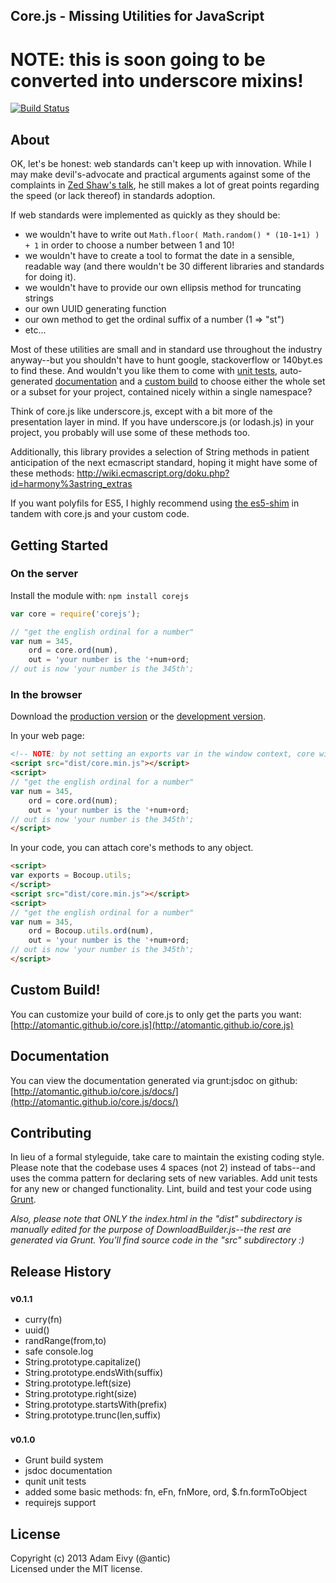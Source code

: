 ## Core.js - Missing Utilities for JavaScript

# NOTE: this is soon going to be converted into underscore mixins!

[![Build Status](https://travis-ci.org/atomantic/core.js.png?branch=master)](https://travis-ci.org/atomantic/core.js)

## About

OK, let's be honest: web standards can't keep up with innovation. While I may make devil's-advocate and practical arguments against some of the complaints in [Zed Shaw's talk](http://vimeo.com/43380467), he still makes a lot of great points regarding the speed (or lack thereof) in standards adoption.

If web standards were implemented as quickly as they should be:

* we wouldn't have to write out ```Math.floor( Math.random() * (10-1+1) ) + 1``` in order to choose a number between 1 and 10!
* we wouldn't have to create a tool to format the date in a sensible, readable way (and there wouldn't be 30 different libraries and standards for doing it).
* we wouldn't have to provide our own ellipsis method for truncating strings
* our own UUID generating function
* our own method to get the ordinal suffix of a number (1 => "st")
* etc...

Most of these utilities are small and in standard use throughout the industry anyway--but you shouldn't have to hunt google, stackoverflow or 140byt.es to find these. And wouldn't you like them to come with [unit tests](https://travis-ci.org/atomantic/core.js), auto-generated [documentation](http://atomantic.github.io/core.js/#docs) and a [custom build](http://atomantic.github.io/core.js) to choose either the whole set or a subset for your project, contained nicely within a single namespace?

Think of core.js like underscore.js, except with a bit more of the presentation layer in mind. If you have underscore.js (or lodash.js) in your project, you probably will use some of these methods too.

Additionally, this library provides a selection of String methods in patient anticipation of the next ecmascript standard, hoping it might have some of these methods: http://wiki.ecmascript.org/doku.php?id=harmony%3astring_extras

If you want polyfils for ES5, I highly recommend using [the es5-shim](https://github.com/kriskowal/es5-shim) in tandem with core.js and your custom code.

## Getting Started
### On the server
Install the module with: `npm install corejs`

```javascript
var core = require('corejs');

// "get the english ordinal for a number"
var num = 345,
    ord = core.ord(num),
    out = 'your number is the '+num+ord;
// out is now 'your number is the 345th';
```

### In the browser
Download the [production version][min] or the [development version][max].

[min]: https://raw.github.com/atomantic/core.js/master/dist/core.min.js
[max]: https://raw.github.com/atomantic/core.js/master/dist/core.js

In your web page:

```html
<!-- NOTE: by not setting an exports var in the window context, core will create the lib within window.core (or core.*) -->
<script src="dist/core.min.js"></script>
<script>
// "get the english ordinal for a number"
var num = 345,
    ord = core.ord(num);
    out = 'your number is the '+num+ord;
// out is now 'your number is the 345th';
</script>
```

In your code, you can attach core's methods to any object.

```html
<script>
var exports = Bocoup.utils;
</script>
<script src="dist/core.min.js"></script>
<script>
// "get the english ordinal for a number"
var num = 345,
    ord = Bocoup.utils.ord(num),
    out = 'your number is the '+num+ord;
// out is now 'your number is the 345th';
</script>
```

## Custom Build!
You can customize your build of core.js to only get the parts you want: [http://atomantic.github.io/core.js](http://atomantic.github.io/core.js)

## Documentation
You can view the documentation generated via grunt:jsdoc on github: [http://atomantic.github.io/core.js/docs/](http://atomantic.github.io/core.js/docs/)

## Contributing
In lieu of a formal styleguide, take care to maintain the existing coding style.
Please note that the codebase uses 4 spaces (not 2) instead of tabs--and uses the comma pattern for declaring sets of new variables. 
Add unit tests for any new or changed functionality. 
Lint, build and test your code using [Grunt](http://gruntjs.com/).

_Also, please note that ONLY the index.html in the "dist" subdirectory is manually edited for the purpose of DownloadBuilder.js--the rest are generated via Grunt. You'll find source code in the "src" subdirectory :)_

## Release History

### <sup>v0.1.1</sup>

 * curry(fn)
 * uuid()
 * randRange(from,to)
 * safe console.log
 * String.prototype.capitalize()
 * String.prototype.endsWith(suffix)
 * String.prototype.left(size)
 * String.prototype.right(size)
 * String.prototype.startsWith(prefix)
 * String.prototype.trunc(len,suffix)
 
### <sup>v0.1.0</sup>

 * Grunt build system
 * jsdoc documentation
 * qunit unit tests
 * added some basic methods: fn, eFn, fnMore, ord, $.fn.formToObject
 * requirejs support

## License
Copyright (c) 2013 Adam Eivy (@antic)  
Licensed under the MIT license.